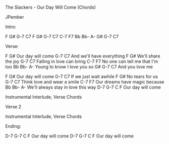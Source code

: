 The Slackers - Our Day Will Come (Chords)


JPember


Intro:

F G# G-7 C7
F G# G-7 C7
C-7 F7 Bb Bb-
A- G# G-7 C7


Verse:

F               G#
  Our day will come
G-7               C7
  And we'll have everything
F                 G#
  We'll share the joy
G-7            C7
  Falling in love can bring
C-7           F7
  No one can tell me that I'm too
 Bb          Bb-   A-
Young to know   I love you so
G#              G-7 C7
And you love me

F               G#
  Our day will come
G-7            C7
  If we just wait awhile
F              G#
  No tears for us
G-7                C7
  Think love and wear a smile
C-7                 F7
  Our dreams have magic because
      Bb         Bb-    A-
We'll always stay   in love this way
D-7 G-7  C    F
Our day will come


Instrumental Interlude, Verse Chords

Verse 2

Instrumental Interlude, Verse Chords

Ending:

D-7 G-7  C    F
Our day will come
D-7 G-7  C    F
Our day will come